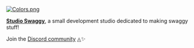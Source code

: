 [![Colors.png](https://i.postimg.cc/ryPnQYWD/Colors.png)](https://swaggy.dev)

<p align="left"> <!--- previously centered but image is small ---->
  <b><a href="https://swaggy.dev">Studio Swaggy</a></b>, a small development studio dedicated to making swaggy stuff!
</p> <!--- Thanks to https://github.com/cptlstudio for showing @devxan how to make good GitHub organization profiles. --->

Join the [Discord community](https://discord.gg/bNtrmCk3VZ) ◬✨